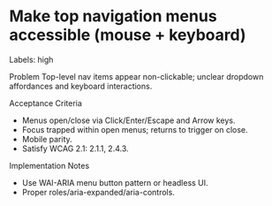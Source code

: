 # Make top navigation menus accessible (mouse + keyboard)

Labels: high

Problem
Top-level nav items appear non-clickable; unclear dropdown affordances and keyboard interactions.

Acceptance Criteria
- Menus open/close via Click/Enter/Escape and Arrow keys.
- Focus trapped within open menus; returns to trigger on close.
- Mobile parity.
- Satisfy WCAG 2.1: 2.1.1, 2.4.3.

Implementation Notes
- Use WAI-ARIA menu button pattern or headless UI.
- Proper roles/aria-expanded/aria-controls.
